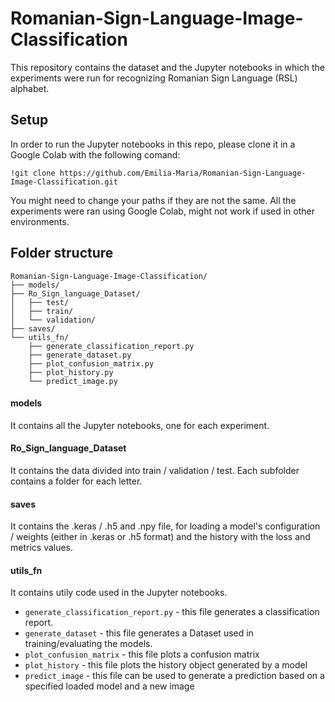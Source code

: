 # Romanian-Sign-Language-Image-Classification
This repository contains the dataset and the Jupyter notebooks in which the experiments were run for recognizing Romanian Sign Language (RSL) alphabet. 

## Setup 
In order to run the Jupyter notebooks in this repo, please clone it in a Google Colab with the following comand:
```
!git clone https://github.com/Emilia-Maria/Romanian-Sign-Language-Image-Classification.git
```
You might need to change your paths if they are not the same. All the experiments were ran using Google Colab, might not work if used in other environments.

## Folder structure
```
Romanian-Sign-Language-Image-Classification/
├── models/
├── Ro_Sign_language_Dataset/
│   ├── test/
│   ├── train/
│   └── validation/
├── saves/
└── utils_fn/
    ├── generate_classification_report.py
    ├── generate_dataset.py
    ├── plot_confusion_matrix.py
    ├── plot_history.py
    └── predict_image.py
```
#### models
It contains all the Jupyter notebooks, one for each experiment.
#### Ro_Sign_language_Dataset
It contains the data divided into train / validation / test. Each subfolder contains a folder for each letter.
#### saves
It contains the .keras / .h5 and .npy file, for loading a model's configuration / weights (either in .keras or .h5 format) and the history with the loss and metrics values.
#### utils_fn
It contains utily code used in the Jupyter notebooks.
- `generate_classification_report.py` - this file generates a classification report.
- `generate_dataset` - this file generates a Dataset used in training/evaluating the models.
- `plot_confusion_matrix` - this file plots a confusion matrix
- `plot_history` - this file plots the history object generated by a model
- `predict_image` - this file can be used to generate a prediction based on a specified loaded model and a new image
